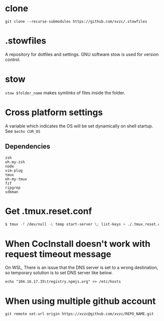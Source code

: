 # clone
`git clone --recurse-submodules https://github.com/xvzc/.stowfiles`

# .stowfiles
A repository for dotfiles and settings. GNU software stow is used for version control.

# stow
`stow $folder_name` makes symlinks of files inside the folder.

# Cross platform settings
A variable which indicates the OS will be set dynamically on shell startup.  
See `$echo CUR_OS`

## Dependencies
```
zsh
oh-my-zsh
node
vim-plug
tmux
oh-my-tmux
fzf
ripgrep
sdkman
```

# Get .tmux.reset.conf
```bash
$ tmux -f /dev/null -L temp start-server \; list-keys > ./.tmux.reset.conf

```

# When CocInstall doesn't work with request timeout message
On WSL, There is an issue that the DNS server is set to a wrong destination, so temporary solution is to set DNS server like below.
```
echo "104.16.17.35\tregistry.npmjs.org" >> /etc/hosts
```

# When using multiple github account
`git remote set-url origin https://xvzc@github.com/xvzc/REPO_NAME.git`



